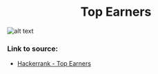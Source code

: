 <h1 align="center">Top Earners</h1>

![alt text](https://images2.imgbox.com/7f/24/4zixJRml_o.png?raw=true)

### Link to source: 
- <a href="https://www.hackerrank.com/challenges/earnings-of-employees/problem">Hackerrank - Top Earners</a>

